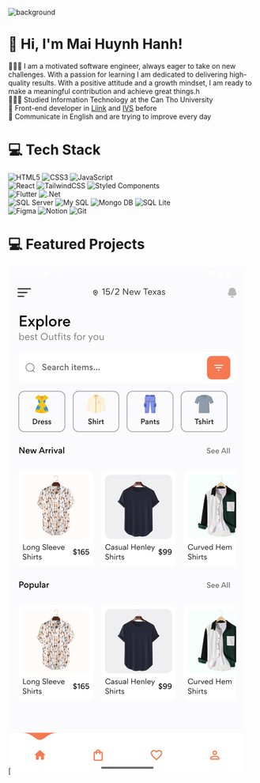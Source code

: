 ![background](https://camo.githubusercontent.com/700f2ecd2ca652d02ff0705ebdf8c4ee71dfbbe0d67fc02950f84eb251242ab9/68747470733a2f2f666972656261736573746f726167652e676f6f676c65617069732e636f6d2f76302f622f666c6578692d636f64696e672e61707073706f742e636f6d2f6f2f64656d706769372d35323066386435662d363364342d343435332d383832322d6462633134396165323766382e6769663f616c743d6d6564696126746f6b656e3d39316330633762322d393363332d343032392d623031312d316138373033633537333064)
# 👋 Hi, I'm Mai Huynh Hanh!
👩🏻‍💻 I am a motivated software engineer, always eager to take on new challenges. With a passion for learning I am dedicated to delivering high-quality results. With a positive attitude and a growth mindset, I am ready to make a meaningful contribution and achieve great things.h<br/>
👩🏻‍🎓 Studied Information Technology at the Can Tho University<br/>
🚀 Front-end developer in [Liink](https://liink.vn) and [IVS](https://indivisys.vn) before <br/>
🌷 Communicate in English and are trying to improve every day<br/>

# 💻 Tech Stack
<!-- Badges from https://github.com/Ileriayo/markdown-badges -->
![HTML5](https://img.shields.io/badge/html5-%23E34F26.svg?style=for-the-badge&logo=html5&logoColor=white)
![CSS3](https://img.shields.io/badge/css3-%231572B6.svg?style=for-the-badge&logo=css3&logoColor=white)
![JavaScript](https://img.shields.io/badge/javascript-%23323330.svg?style=for-the-badge&logo=javascript&logoColor=%23F7DF1E)</br>
![React](https://img.shields.io/badge/react-%2320232a.svg?style=for-the-badge&logo=react&logoColor=%2361DAFB)
![TailwindCSS](https://img.shields.io/badge/tailwindcss-%2338B2AC.svg?style=for-the-badge&logo=tailwind-css&logoColor=white)
![Styled Components](https://img.shields.io/badge/styled--components-DB7093?style=for-the-badge&logo=styled-components&logoColor=white)<br/>
![Flutter](https://img.shields.io/badge/Flutter-02569B?style=for-the-badge&logo=flutter&logoColor=white)
![.Net](https://img.shields.io/badge/.NET-5C2D91?style=for-the-badge&logo=.net&logoColor=white)<br/>
![SQL Server](https://img.shields.io/badge/Microsoft_SQL_Server-CC2927?style=for-the-badge&logo=microsoft-sql-server&logoColor=white)
![My SQL](https://img.shields.io/badge/MySQL-00000F?style=for-the-badge&logo=mysql&logoColor=white)
![Mongo DB](https://img.shields.io/badge/MongoDB-4EA94B?style=for-the-badge&logo=mongodb&logoColor=white)
![SQL Lite](https://img.shields.io/badge/SQLite-07405E?style=for-the-badge&logo=sqlite&logoColor=white)<br/>
![Figma](https://img.shields.io/badge/figma-%23F24E1E.svg?style=for-the-badge&logo=figma&logoColor=white)
![Notion](https://img.shields.io/badge/Notion-%23000000.svg?style=for-the-badge&logo=notion&logoColor=white)
![Git](https://img.shields.io/badge/GitHub-100000?style=for-the-badge&logo=github&logoColor=white)

# 💻 Featured Projects
[![Flutter Shop UI](https://github.com/thanhctag1999/shop_ui_kit/blob/main/screenshot/home.png)

